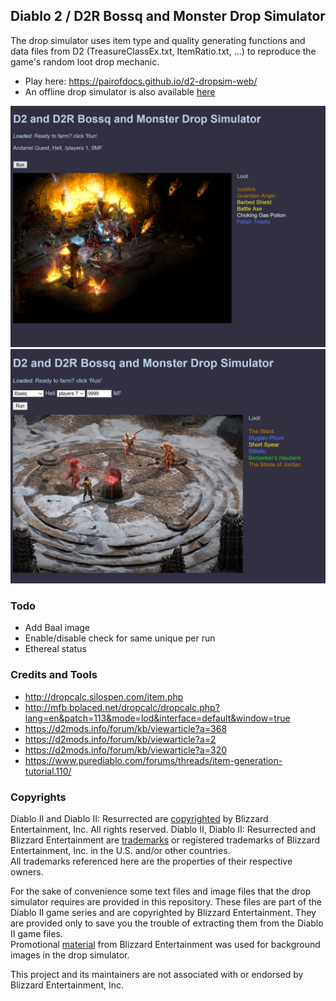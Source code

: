 ## Diablo 2 / D2R Bossq and Monster Drop Simulator

The drop simulator uses item type and quality generating functions and data files from D2 (TreasureClassEx.txt, ItemRatio.txt, ...) to reproduce the game's random loot drop mechanic.
- Play here: https://pairofdocs.github.io/d2-dropsim-web/
- An offline drop simulator is also available [here](https://github.com/pairofdocs/d2-drop-simulator)

[![App window with andy](./img/andyq_drop_bckgrd.jpg)](https://pairofdocs.github.io/d2-dropsim-web/)
[![App window with baal](./img/baalq_drop_bckgrd.jpg)](https://pairofdocs.github.io/d2-dropsim-web/)


### Todo
- Add Baal image
- Enable/disable check for same unique per run
- Ethereal status


### Credits and Tools
- http://dropcalc.silospen.com/item.php
- http://mfb.bplaced.net/dropcalc/dropcalc.php?lang=en&patch=113&mode=lod&interface=default&window=true
- https://d2mods.info/forum/kb/viewarticle?a=368
- https://d2mods.info/forum/kb/viewarticle?a=2
- https://d2mods.info/forum/kb/viewarticle?a=320
- https://www.purediablo.com/forums/threads/item-generation-tutorial.110/


### Copyrights
Diablo II and Diablo II: Resurrected are [copyrighted](https://www.blizzard.com/en-us/legal/9c9cb70b-d1ed-4e17-998a-16c6df46be7b/copyright-notices) by Blizzard Entertainment, Inc. All rights reserved. Diablo II, Diablo II: Resurrected and Blizzard Entertainment are [trademarks](https://www.blizzard.com/en-us/legal/9c9cb70b-d1ed-4e17-998a-16c6df46be7b/copyright-notices) or registered trademarks of Blizzard Entertainment, Inc. in the U.S. and/or other countries.  
All trademarks referenced here are the properties of their respective owners.

For the sake of convenience some text files and image files that the drop simulator requires are provided in this repository.
These files are part of the Diablo II game series and are copyrighted by Blizzard Entertainment.
They are provided only to save you the trouble of extracting them from the Diablo II game files.  
Promotional [material](https://youtu.be/DttPBtsZ5fc?t=87) from Blizzard Entertainment was used for background images in the drop simulator.

This project and its maintainers are not associated with or endorsed by Blizzard Entertainment, Inc. 
